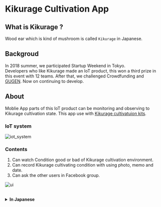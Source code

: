 Kikurage Cultivation App  
===

## What is Kikurage ?
Wood ear which is kind of mushroom is called `Kikurage` in Japanese.

## Backgroud
In 2018 summer, we participated Startup Weekend in Tokyo.  
Developers who like Kikurage made an IoT product, this won a third prize in this event with 12 teams. After that, we challenged Crowdfunding and [GUGEN](https://gugen.jp/). Now on continuing to develop.

## About
Moblie App parts of this IoT product can be monitoring and observing to Kikurage cultivation state. This app use with [Kikurage cultivatuion kits](https://www.midorikoubou.jp/shopdetail/000000000007/).

### IoT system
![iot_system](https://user-images.githubusercontent.com/33107697/160153702-cb5e7b65-3795-4dfe-8902-1a273e7d30ae.png)

### Contents
1. Can watch Condition good or bad of Kikurage cultivation environment.
2. Can record Kikurage cultivating condition with using photo, memo and date.
3. Can ask the other users in Facebook group.

![ui](https://user-images.githubusercontent.com/33107697/160155691-1730da8b-0ea7-4f0b-b703-7790fc54d552.png)


<br>

<details>
<summary><b>In Japanese</b></summary>
<div>

<br>

## 背景
きっかけは2018年の夏に行われたStartup Weekendというイベント。  
きくらげ好きなエンジニアが週末３日間で考えた本プロダクトがイベントで12チーム中3位になり、その後もGUGENやクラウドファンディングに挑戦。  
現在も個人開発をちょっとずつ進めている。  
　  
## 概要
本アプリは、家庭で きくらげ を育てることができる[きくらげ栽培キット](https://www.midorikoubou.jp/shopdetail/000000000007/)と一緒に使うことを想定した、  
きくらげ栽培環境のモニタリング・生育の観察記録機能を備える

## 狙い
- きくらげの家庭栽培を通して国内の農業従事者を増やすことである。子供の時から農産物を育てることに興味を持ってもらい、この課題を解決することが狙いである。
- 市場流通量が10%にも満たない栄養価も高く歯応えの良い純国産きくらげの生産を増やすことにも貢献できたらと考えている。
　
## 説明
**【デバイス】**  
ターゲット：小学校低学年〜高学年の男女  
利用シーン：夏休みの自由研究  
狙い　　　：子供の「健康に対する意識」「能動的に学ぶ力」「食への感謝の気持ち」を醸成し、農業に興味を持ってもらう  
コンセプト：大人も子供も手軽に２週間で楽しめるきくらげ栽培自由研究  


![main](https://user-images.githubusercontent.com/33107697/147388647-d4c4e01c-bebe-4b50-a5ce-085fe798f7a0.png)



**【アプリ主要機能】**  
１.きくらげ栽培環境の良し悪しをリアルタイムで見れる  
２.きくらげ栽培の観察記録（写真・コメント・日付・温度湿度グラフ）が取れる  
３.きくらげ栽培者同士で相談ができる（現在はFacebookグループのリンクを貼っているだけ）  


![UI](https://user-images.githubusercontent.com/33107697/147388903-2843b851-8d7d-45d6-b3c3-1531cc441c73.png)

## IoTシステム概要
![system](https://user-images.githubusercontent.com/33107697/147388919-75406b53-610b-4760-a622-d219d019acbe.png)

## 開発環境
- Xcode 13.2.1 (13C100)
- Swift 5.0 
- CocoaPods 1.9.3  
- MacOS BigSur 11.4 / MacBook Intel Processor Model
- 開発ターゲット：iOS 13.0  

## 参考文献
- Swift
  - [Heart of Swift](https://heart-of-swift.github.io/)
  - [Swift API Guidelines](https://www.swift.org/documentation/api-design-guidelines/#strive-for-fluent-usage)
  - [Logging: WWDC2020](https://developer.apple.com/videos/play/wwdc2020/10168/)

## 著者
- [@shusuke0812](https://github.com/shusuke0812)

## その他
- [コードレビュー内容](https://www.notion.so/KikurageApp-iOS-1c008377610146a382225e0b4b2ad47e)

</div>
</details>